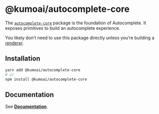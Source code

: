 # @kumoai/autocomplete-core

The [`autocomplete-core`](https://www.algolia.com/doc/ui-libraries/autocomplete/api-reference/autocomplete-core/createAutocomplete) package is the foundation of Autocomplete. It exposes primitives to build an autocomplete experience.

You likely don’t need to use this package directly unless you’re building a [renderer](https://www.algolia.com/doc/ui-libraries/autocomplete/guides/creating-a-renderer).

## Installation

```sh
yarn add @kumoai/autocomplete-core
# or
npm install @kumoai/autocomplete-core
```

## Documentation

See [**Documentation**](https://www.algolia.com/doc/ui-libraries/autocomplete/api-reference/autocomplete-core).
